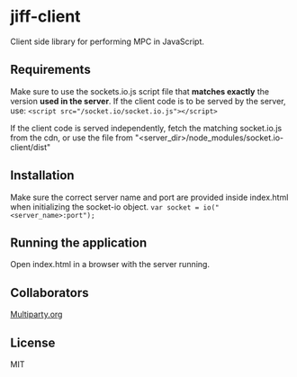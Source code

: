 # jiff-client
Client side library for performing MPC in JavaScript.

## Requirements
Make sure to use the sockets.io.js script file that **matches exactly** the version **used in the server**.
If the client code is to be served by the server, use:
`<script src="/socket.io/socket.io.js"></script>`

If the client code is served independently, fetch the matching socket.io.js from the cdn, or use the file from "<server_dir>/node_modules/socket.io-client/dist"

## Installation
Make sure the correct server name and port are provided inside index.html when initializing the socket-io object.
`var socket = io("<server_name>:port");`

## Running the application
Open index.html in a browser with the server running.

## Collaborators
[Multiparty.org](http://multiparty.org/)

## License
MIT
